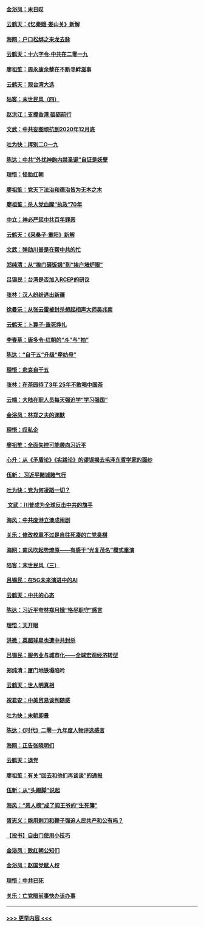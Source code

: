 #### [金浴凤：末日叹](../pages/nsc993/n11752359.md?t=12300033) 
#### [云鹤天：《忆秦娥‧娄山关》新解](../pages/nsc993/n11752348.md?t=12300033) 
#### [海网：户口松绑之来龙去脉](../pages/nsc993/n11752328.md?t=12300033) 
#### [云鹤天：十六字令‧中共在二零一九](../pages/nsc993/n11752305.md?t=12300033) 
#### [廖祖笙：周永康余孽在不断寻衅滋事](../pages/nsc993/n11751013.md?t=12300033) 
#### [云鹤天：观台湾大选](../pages/nsc993/n11751007.md?t=12300033) 
#### [陆客：末世民风（四）](../pages/nsc993/n11749203.md?t=12300033) 
#### [赵洪江：支撑香港 砥砺前行](../pages/nsc993/n11748482.md?t=12300033) 
#### [文武：中共妄图顽抗到2020年12月底](../pages/nsc993/n11748446.md?t=12300033) 
#### [吐为快：挥别二O一九](../pages/nsc993/n11748411.md?t=12300033) 
#### [陈达：中共“外扰神韵内禁圣诞”自证是妖孽](../pages/nsc993/n11748226.md?t=12300033) 
#### [理悟：怪胎红朝](../pages/nsc993/n11748206.md?t=12300033) 
#### [廖祖笙：党天下法治和德治皆为无本之木](../pages/nsc993/n11748135.md?t=12300033) 
#### [廖祖笙：杀人党血腥“执政”70年](../pages/nsc993/n11745144.md?t=12300033) 
#### [中立：神必严惩中共百年罪恶](../pages/nsc993/n11744970.md?t=12300033) 
#### [云鹤天：《采桑子‧重阳》新解](../pages/nsc993/n11744948.md?t=12300033) 
#### [文武：弹劾川普是在帮中共的忙](../pages/nsc993/n11744758.md?t=12300033) 
#### [郑纯清：从“挨门砸饭锅”到“挨户堵炉眼”](../pages/nsc993/n11744745.md?t=12300033) 
#### [吕锡民：台湾是否加入RCEP的研议](../pages/nsc993/n11744701.md?t=12300033) 
#### [张林：汉人纷纷逃出新疆](../pages/nsc993/n11743530.md?t=12300033) 
#### [徐曼沅：从张云雷被封杀想起相声大师吴兆南](../pages/nsc993/n11741816.md?t=12300033) 
#### [云鹤天：卜算子‧垂死挣扎](../pages/nsc993/n11739956.md?t=12300033) 
#### [李春草：唐多令‧红朝的“斗”与“拍”](../pages/nsc993/n11739830.md?t=12300033) 
#### [陈达：“自干五”升级“牵妨母”](../pages/nsc993/n11739724.md?t=12300033) 
#### [理悟：悲哀自干五](../pages/nsc993/n11739547.md?t=12300033) 
#### [张林：在茶园待了3年 25年不敢喝中国茶](../pages/nsc993/n11739240.md?t=12300033) 
#### [云端：大陆在职人员每天强迫学“学习强国”](../pages/nsc993/n11738735.md?t=12300033) 
#### [金浴凤：林郑之夫的渊默](../pages/nsc993/n11737735.md?t=12300033) 
#### [理悟：叹私企](../pages/nsc993/n11737715.md?t=12300033) 
#### [廖祖笙：全面失控可能袭向习近平](../pages/nsc993/n11737704.md?t=12300033) 
#### [心升：从《矛盾论》《实践论》的谬误揭去毛泽东哲学家的面纱](../pages/nsc993/n11736962.md?t=12300033) 
#### [伍新： 习近平赌城赌气行](../pages/nsc993/n11736929.md?t=12300033) 
#### [吐为快：党为何凌蹈一切？](../pages/nsc993/n11736915.md?t=12300033) 
#### [ 文武：川普成为全球反击中共的旗手](../pages/nsc993/n11736882.md?t=12300033) 
#### [海风：中共废港立澳成闹剧](../pages/nsc993/n11735857.md?t=12300033) 
#### [关乐：修改校章不过是自往死凑的亡党臭棋](../pages/nsc993/n11735097.md?t=12300033) 
#### [海网：南风吹起势燎原——有感于“光复茂名”模式重演](../pages/nsc993/n11732308.md?t=12300033) 
#### [陆客：末世民风（三）](../pages/nsc993/n11732211.md?t=12300033) 
#### [吕锡民：在5G未来演进中的AI](../pages/nsc993/n11730010.md?t=12300033) 
#### [云鹤天：中共的心态](../pages/nsc993/n11729906.md?t=12300033) 
#### [陈达：习近平夸林郑月娥“恪尽职守”感言](../pages/nsc993/n11729881.md?t=12300033) 
#### [理悟：天开眼](../pages/nsc993/n11729699.md?t=12300033) 
#### [洪微：英超球星也遭中共封杀](../pages/nsc993/n11727243.md?t=12300033) 
#### [吕锡民：服务业与城市化——全球宏观经济转型](../pages/nsc993/n11725845.md?t=12300033) 
#### [郑纯清：厦门地铁塌陷吟](../pages/nsc993/n11725813.md?t=12300033) 
#### [云鹤天：世人明真相](../pages/nsc993/n11725621.md?t=12300033) 
#### [祝君安：中美贸易谈判随感](../pages/nsc993/n11725609.md?t=12300033) 
#### [吐为快：末朝即景](../pages/nsc993/n11723365.md?t=12300033) 
#### [陈达：《时代》二零一九年度人物评选感言](../pages/nsc993/n11723337.md?t=12300033) 
#### [海网：正告张晓明们](../pages/nsc993/n11723228.md?t=12300033) 
#### [云鹤天：退党](../pages/nsc993/n11723056.md?t=12300033) 
#### [廖祖笙：有关“回去和他们再谈谈”的通报](../pages/nsc993/n11722442.md?t=12300033) 
#### [伍新：从“头踢脚”说起](../pages/nsc993/n11722429.md?t=12300033) 
#### [海风：“恶人榜”成了阎王爷的“生死簿”](../pages/nsc993/n11722272.md?t=12300033) 
#### [胥志义：能用剌刀和鞭子强迫人民共产和公有吗？](../pages/nsc993/n11720569.md?t=12300033) 
#### [【投书】自由门使用小技巧](../pages/nsc993/n11720180.md?t=12300033) 
#### [金浴凤：致红朝公知们](../pages/nsc993/n11720563.md?t=12300033) 
#### [金浴凤：赵国党赋人权](../pages/nsc993/n11720533.md?t=12300033) 
#### [理悟：中共已死](../pages/nsc993/n11720233.md?t=12300033) 
#### [关乐：亡党眼前事快办该办事](../pages/nsc993/n11719160.md?t=12300033) 

----
#### [ >>> 更早内容 <<< ](../indexes/nsc993-earlier.md)

